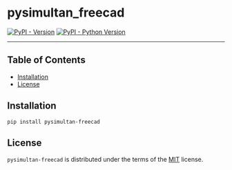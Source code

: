 # pysimultan_freecad

[![PyPI - Version](https://img.shields.io/pypi/v/pysimultan-freecad.svg)](https://pypi.org/project/pysimultan-freecad)
[![PyPI - Python Version](https://img.shields.io/pypi/pyversions/pysimultan-freecad.svg)](https://pypi.org/project/pysimultan-freecad)

-----

## Table of Contents

- [Installation](#installation)
- [License](#license)

## Installation

```console
pip install pysimultan-freecad
```

## License

`pysimultan-freecad` is distributed under the terms of the [MIT](https://spdx.org/licenses/MIT.html) license.
